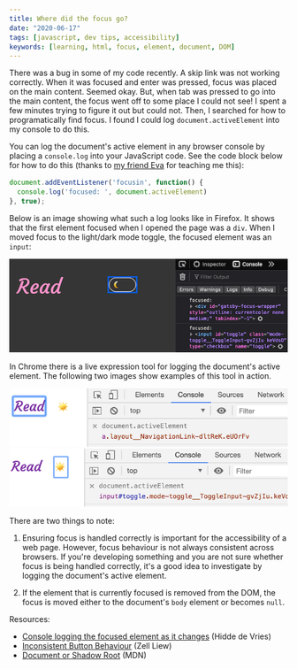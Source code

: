 ```yaml
---
title: Where did the focus go?
date: "2020-06-17"
tags: [javascript, dev tips, accessibility]
keywords: [learning, html, focus, element, document, DOM]
---
```


There was a bug in some of my code recently. A skip link was not working correctly. When it was focused and enter was pressed, focus was placed on the main content. Seemed okay. But, when tab was pressed to go into the main content, the focus went off to some place I could not see! I spent a few minutes trying to figure it out but could not. Then, I searched for how to programatically find focus. I found I could log `document.activeElement` into my console to do this.

You can log the document's active element in any browser console by placing a `console.log` into your JavaScript code. See the code block below for how to do this (thanks to <a href="https://twitter.com/GirlsCodeMK">my friend Eva</a>  for teaching me this):

```js
document.addEventListener('focusin', function() {
  console.log('focused: ', document.activeElement)
}, true);
```

Below is an image showing what such a log looks like in Firefox. It shows that the first element focused when I opened the page was a `div`. When I moved focus to the light/dark mode toggle, the focused element was an `input`:

<img src='img/firefox-active-element-log.png' src='showing active element log in the firefox browser' />

In Chrome there is a live expression tool for logging the document's active element. The following two images show examples of this tool in action.

<img src='img/active-element-link.png' src='active element that is a link' />
<img src='img/active-element-toggle.png' src='active element that is a toggle' />

There are two things to note:
1. Ensuring focus is handled correctly is important for the accessibility of a web page. However, focus behaviour is not always consistent across browsers. If you're developing something and you are not sure whether focus is being handled correctly, it's a good idea to investigate by logging the document's active element.

2. If the element that is currently focused is removed from the DOM, the focus is moved either to the document's `body` element or becomes `null`.

Resources:
- <a href="https://hiddedevries.nl/en/blog/2019-01-30-console-logging-the-focused-element-as-it-changes">Console logging the focused element as it changes</a> (Hidde de Vries)
- <a href="https://zellwk.com/blog/inconsistent-button-behavior/">Inconsistent Button Behaviour</a>  (Zell Liew)
- <a href="https://developer.mozilla.org/en-US/docs/Web/API/DocumentOrShadowRoot/activeElement">Document or Shadow Root</a>  (MDN)